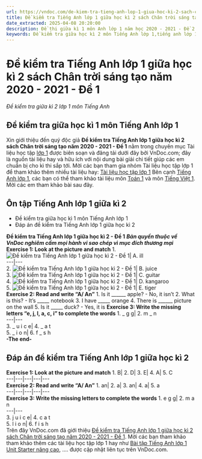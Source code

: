 ```yaml
---
url: https://vndoc.com/de-kiem-tra-tieng-anh-lop-1-giua-hoc-ki-2-sach-chan-troi-sang-tao-de-1-227942
title: Đề kiểm tra Tiếng Anh lớp 1 giữa học kì 2 sách Chân trời sáng tạo năm 2020 - 2021 - Đề 1 - Đề kiểm tra giữa kì 2 lớp 1 môn Tiếng Anh - VnDoc.com
date_extracted: 2025-04-08 20:20:00
description: Đề thi giữa kì 1 môn Anh lớp 1 năm học 2020 - 2021 - Đề 2 do VnDoc.com biên soạn và đăng tải sẽ là nguồn tài liệu hữu ích cho các em nâng cao hiệu quả học tập.
keywords: Đề kiểm tra giữa học kì 2 môn Tiếng Anh lớp 1,tiếng anh lớp 1,đề thi giữa kì 2 lớp 1,đề thi giữa học kì 2 môn anh lớp 1,đề kiểm tra giữa kì 2 lớp 1,đề thi giữa học kì 2 lớp 1 môn tiếng anh,đề kiểm tra tiếng anh lớp 1 giữa học kì 2,đề kiểm tra giữa kì 2 lớp 1 môn anh năm 2021,bộ đề thi giữa học kì 2 lớp 1 môn Tiếng anh,Đề thi giữa kì 2 lớp 1 môn tiếng Anh,de kiểm tra tiếng anh lớp 1 giữa kì 2,đề thi tiếng anh lớp 1 giữa học kì 2,bài kiểm tra tiếng anh lớp 1 giữa kì 2
---
```


# Đề kiểm tra Tiếng Anh lớp 1 giữa học kì 2 sách Chân trời sáng tạo năm 2020 - 2021 - Đề 1
 _Đề kiểm tra giữa kì 2 lớp 1 môn Tiếng Anh_
## Đề kiểm tra giữa học kì 1 môn Tiếng Anh lớp 1
Xin giới thiệu đến quý độc giả **Đề kiểm tra Tiếng Anh lớp 1 giữa học kì 2 sách Chân trời sáng tạo năm 2020 - 2021 - Đề 1** nằm trong chuyên mục Tài liệu học tập [lớp 1](<https://vndoc.com/tai-lieu-hoc-tap-lop1>) được biên soạn và đăng tải dưới đây bởi VnDoc.com; đây là nguồn tài liệu hay và hữu ích với nội dung bài giải chi tiết giúp các em chuẩn bị cho kì thi sắp tới.
Mời các bạn tham gia nhóm Tài liệu học tập lớp 1 để tham khảo thêm nhiều tài liệu hay: [Tài liệu học tập lớp 1](</goto?u=aHR0cHM6Ly93d3cuZmFjZWJvb2suY29tL2dyb3Vwcy9UYWkubGlldS5ob2MudGFwLmxvcC4xLlZORE9D>)
Bên cạnh [Tiếng Anh lớp 1](<https://vndoc.com/tieng-anh-lop-1-chan-troi-sang-tao>), các bạn có thể tham khảo tài liệu môn [Toán 1](<https://vndoc.com/toan-lop-1-canh-dieu>) và môn [Tiếng Việt 1](<https://vndoc.com/tieng-viet-lop-1-canh-dieu>). Mời các em tham khảo bài sau đây.
## Ôn tập Tiếng Anh lớp 1 giữa kì 2
  * Đề kiểm tra giữa học kì 1 môn Tiếng Anh lớp 1
  * Đáp án đề kiểm tra Tiếng Anh lớp 1 giữa học kì 2

**Đề kiểm tra Tiếng Anh lớp 1 giữa học kì 2 - Đề 1**
 _**Bản quyền thuộc về VnDoc nghiêm cấm mọi hành vi sao chép vì mục đích thương mại**_
**Exercise 1: Look at the picture and match**
1\. ![Đề kiểm tra Tiếng Anh lớp 1 giữa học kì 2 - Đề 1](https://i.vdoc.vn/data/image/2021/03/04/de-kiem-tra-tieng-anh-lop-1-giua-hoc-ki-2-sach-chan-troi-sang-tao-de-1-1.jpg)| A. ill  
---|---  
2\. ![Đề kiểm tra Tiếng Anh lớp 1 giữa học kì 2 - Đề 1](https://i.vdoc.vn/data/image/2021/03/04/de-kiem-tra-tieng-anh-lop-1-giua-hoc-ki-2-sach-chan-troi-sang-tao-de-1-2.jpg)| B. juice  
3\. ![Đề kiểm tra Tiếng Anh lớp 1 giữa học kì 2 - Đề 1](https://i.vdoc.vn/data/image/2021/03/04/de-kiem-tra-tieng-anh-lop-1-giua-hoc-ki-2-sach-chan-troi-sang-tao-de-1-3.jpg)| C. guitar  
4\. ![Đề kiểm tra Tiếng Anh lớp 1 giữa học kì 2 - Đề 1](https://i.vdoc.vn/data/image/2021/03/04/de-kiem-tra-tieng-anh-lop-1-giua-hoc-ki-2-sach-chan-troi-sang-tao-de-1-4.jpg)| D. kangaroo  
5\. ![Đề kiểm tra Tiếng Anh lớp 1 giữa học kì 2 - Đề 1](https://i.vdoc.vn/data/image/2021/03/04/de-kiem-tra-tieng-anh-lop-1-giua-hoc-ki-2-sach-chan-troi-sang-tao-de-1-5.jpg)| E. tiger  
**Exercise 2: Read and write “A/ An”**
1\. Is it \_\_\_\_\_\_ apple? - No, it isn’t
2\. What is this? - It’s \_\_\_\_\_ notebook
3\. I have \_\_\_\_\_ orange
4\. There is \_\_\_\_\_\_ picture on the wall
5\. Is it \_\_\_\_\_ duck? - Yes, it is
**Exercise 3: Write the missing letters “e, j, l, a, c, i” to complete the words**
1\. \_ g g| 2\. m \_ n  
---|---  
3\. \_ u i c e| 4\. \_ a t  
5\. \_ i o n| 6\. f \_ s h  
**-The end-**
## **Đáp án đề kiểm tra Tiếng Anh lớp 1 giữa học kì 2**
**Exercise 1: Look at the picture and match**
1\. B| 2\. D| 3\. E| 4\. A| 5\. C  
---|---|---|---|---  
**Exercise 2: Read and write “A/ An”**
1\. an| 2\. a| 3\. an| 4\. a| 5\. a  
---|---|---|---|---  
**Exercise 3: Write the missing letters to complete the words**
1\. e g g| 2\. m a n  
---|---  
3\. j u i c e| 4\. c a t  
5\. l i o n| 6\. f i s h  
Trên đây VnDoc.com đã giới thiệu [Đề kiểm tra Tiếng Anh lớp 1 giữa học kì 2 sách Chân trời sáng tạo năm 2020 - 2021 - Đề 1](<https://vndoc.com/de-kiem-tra-tieng-anh-lop-1-giua-hoc-ki-2-sach-chan-troi-sang-tao-de-1-227942>). Mời các bạn tham khảo tham khảo thêm các tài liệu học tập lớp 1 hay như [Bài tập Tiếng Anh lớp 1 Unit Starter nâng cao](<https://vndoc.com/bai-tap-tieng-anh-lop-1-unit-stater-nang-cao-204938>), .... được cập nhật liên tục trên VnDoc.com.
